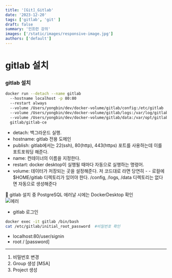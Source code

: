 ```yaml
---
title: '[Git]_Gitlab'
date: '2023-12-20'
tags: ['gitlab', 'git' ]
draft: false
summary: '인프런 강의'
images: ['/static/images/responsive-image.jpg']
authors: ['default']
---
```



# gitlab 설치

### gitlab 설치

``` sh
docker run --detach --name gitlab 
  --hostname localhost -p 80:80 
  --restart always 
  --volume /Users/yongbin/dev/docker-volume/gitlab/config:/etc/gitlab 
  --volume /Users/yongbin/dev/docker-volume/gitlab/logs:/var/log/gitlab 
  --volume /Users/yongbin/dev/docker-volume/gitlab/data:/var/opt/gitlab 
  gitlab/gitlab-ce
```

- detach: 백그라운드 실행.
- hostname: gitlab 전용 도메인
- publish: gitlab에서는 22(ssh), 80(http), 443(https) 포트를 사용하는데 이를 포트포워딩 해준다.
- name: 컨테이너의 이름을 지정한다.
- restart: docker desktop이 실행될 때마다 자동으로 실행하는 명령어.
- volume: 데이터가 저장되는 곳을 설정해준다. 저 코드대로 라면 당연히 - - 로컬에 $HOME/gitlab 디렉토리가 있어야 한다. /config, /logs, /data 디렉토리는 없다면 자동으로 생성해준다

🚨 gitlab 설치 중 PostgreSQL 에러날 시에는 DockerDesktop 확인  
![에러](/static/images/docker-gitlab-postgresql-error.png)


- gitlab 로그인

``` sh
docker exec -it gitlab /bin/bash
cat /etc/gitlab/initial_root_password  #비밀번호 확인
```

- localhost:80/user/signin
- root / [password]

---

1. 비밀번호 변경
2. Group 생성 [MSA]
3. Project 생성


